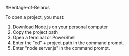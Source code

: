 #Heritage-of-Belarus

To open a project, you must: 
1. Download Node.js on your personal computer
2. Copy the project path
3. Open a terminal or PowerShell 
4. Enter the "cd" + project path in the command prompt.
5. Enter "node server.js" in the command prompt.
